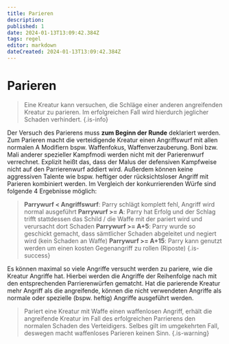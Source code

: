 ```yaml
---
title: Parieren
description: 
published: 1
date: 2024-01-13T13:09:42.384Z
tags: regel
editor: markdown
dateCreated: 2024-01-13T13:09:42.384Z
---
```


# Parieren
> Eine Kreatur kann versuchen, die Schläge einer anderen angreifenden Kreatur zu parieren. Im erfolgreichen Fall wird hierdurch jeglicher Schaden verhindert.
{.is-info}

Der Versuch des Parierens muss **zum Beginn der Runde** deklariert werden. 
Zum Parieren macht die verteidigende Kreatur einen Angriffswurf mit allen normalen A Modifiern bspw. Waffenfokus, Waffenverzauberung. Boni bzw. Mali anderer spezieller Kampfmodi werden nicht mit der Parierenwurf verrechnet. Explizit heißt das, dass der Malus der defensiven Kampfweise nicht auf den Parrierenwurf addiert wird. Außerdem können keine aggressiven Talente wie bspw. heftiger oder rücksichtsloser Angriff mit Parieren kombiniert werden. Im Vergleich der konkurrierenden Würfe sind folgende 4 Ergebnisse möglich:

> **Parrywurf < Angriffswurf**: Parry schlägt komplett fehl, Angriff wird normal ausgeführt
> **Parrywurf >= A**: Parry hat Erfolg und der Schlag trifft stattdessen das Schild / die Waffe mit der pariert wird und verursacht dort Schaden
> **Parrywurf >= A+5**: Parry wurde so geschickt gemacht, dass sämtlicher Schaden abgeleitet und negiert wird (kein Schaden an Waffe)
> **Parrywurf >= A+15**: Parry kann genutzt werden um einen kosten Gegenangriff zu rollen (Riposte) 
{.is-success}

Es können maximal so viele Angriffe versucht werden zu pariere, wie die Kreatur Angriffe hat. Hierbei werden die Angriffe der Reihenfolge nach mit den entsprechenden Parrierenwürfen gematcht. Hat die parierende Kreatur mehr Angriff als die angreifende, können die nicht verwendeten Angriffe als normale oder spezielle (bspw. heftig) Angriffe ausgeführt werden.

> Pariert eine Kreatur mit Waffe einen waffenlosen Angriff, erhält die angreifende Kreatur im Fall des erfolgreichen Parrierens den normalen Schaden des Verteidigers. Selbes gilt im umgekehrten Fall, deswegen macht waffenloses Parieren keinen Sinn.
{.is-warning}
